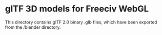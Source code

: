 glTF 3D models for Freeciv WebGL 
================================

This directory contains glTF 2.0 binary .glb files, 
which have been exported from the /blender directory.


